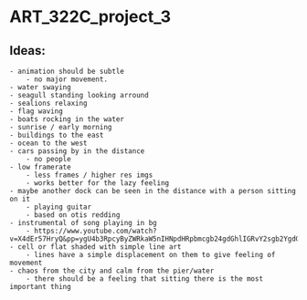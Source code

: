 # ART_322C_project_3

## Ideas:

    - animation should be subtle
        - no major movement.
    - water swaying
    - seagull standing looking arround
    - sealions relaxing
    - flag waving
    - boats rocking in the water
    - sunrise / early morning
    - buildings to the east
    - ocean to the west
    - cars passing by in the distance
        - no people
    - low framerate
        - less frames / higher res imgs
        - works better for the lazy feeling
    - maybe another dock can be seen in the distance with a person sitting on it
        - playing guitar
        - based on otis redding
    - instrumental of song playing in bg
        - https://www.youtube.com/watch?v=X4dEr57HryQ&pp=ygU4b3RpcyByZWRkaW5nIHNpdHRpbmcgb24gdGhlIGRvY2sgb2YgdGhlIGJheSBpbnN0cnVtZW50YWw%3D
    - cell or flat shaded with simple line art
        - lines have a simple displacement on them to give feeling of movement
    - chaos from the city and calm from the pier/water
        - there should be a feeling that sitting there is the most important thing
